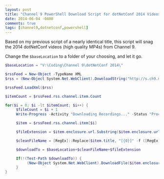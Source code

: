 ```yaml
---
layout: post
title: "Channel 9 PowerShell Download Script for dotNetConf 2014 Videos"
date: 2014-06-04 -0400
comments: true
tags: [channel9,dotnetconf,powershell]
---
```


Based on my previous script of a nearly identical title, this script will snag the 2014 dotNetConf videos (high quality MP4s) from Channel 9.

Change the `$baseLocation` to a folder of your choosing, and let it go.

```powershell
$baseLocation = "V:\Coding\Channel 9\dotNetConf 2014\"

$rssFeed = New-Object -TypeName XML
$rss = (New-Object System.Net.WebClient).DownloadString("http://s.ch9.ms/Events/dotnetConf/2014/RSS/mp4high")

$rssFeed.LoadXml($rss)

$itemCount = $rssFeed.rss.channel.item.Count

for($i = 0; $i -lt $itemCount; $i++) {
     $fileCount = $i + 1
     Write-Progress -Activity "Downloading Recordings..." -Status "Processing file $fileCount of $itemCount" -PercentComplete (($i/$itemCount)*100)

     $item = $rssFeed.rss.channel.item[$i]

     $fileExtension = $item.enclosure.url.Substring($item.enclosure.url.lastIndexOf('.'), $item.enclosure.url.length - $item.enclosure.url.lastIndexOf('.'))

     $cleanFileName = [RegEx]::Replace($item.title, "[{0}]" -f ([RegEx]::Escape([String][System.IO.Path]::GetInvalidFileNameChars())), '') 

     $downloadTo = $baseLocation+$cleanFileName+$fileExtension

     If(!(Test-Path $downloadTo)) {
          (New-Object System.Net.WebClient).DownloadFile($item.enclosure.url, $downloadTo)
     }
}
```